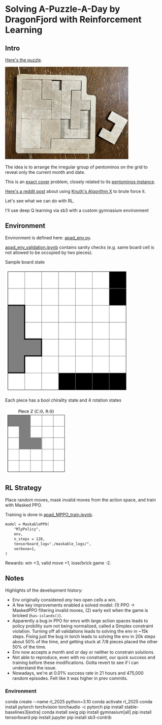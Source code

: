 # Solving A-Puzzle-A-Day by DragonFjord with Reinforcement Learning

## Intro

[Here's the puzzle](https://www.dragonfjord.com/product/a-puzzle-a-day/).

<img src="puzzle.jpg" alt="My puzzle, ready for an April 14th solution" width="400"/>

The idea is to arrange the irregular group of pentominos on the grid to reveal only the current month and date.

This is an [exact cover](https://en.wikipedia.org/wiki/Exact_cover) problem, closely related to its [pentominos instance](https://en.wikipedia.org/wiki/Exact_cover#Pentomino_tiling).

[Here's a reddit post](https://www.reddit.com/r/puzzles/comments/t9uejy/analysis_of_a_puzzle_a_day/) about using [Knuth's Algorithm X](https://en.wikipedia.org/wiki/Knuth%27s_Algorithm_X) to brute force it.

Let's see what we can do with RL.

I'll use deep Q learning via sb3 with a custom gymnasium environment

## Environment

Environment is defined here: [apad_env.py](apad_env.py).

[apad_env_validation.ipynb](apad_env_validation.ipynb) contains sanity checks (e.g. same board cell is not allowed to be occupied by two pieces).

Sample board state

<img src="board_state.png" alt="" width="400"/>

Each piece has a bool chirality state and 4 rotation states

<img src="single_piece.png" alt="" width="200"/>

## RL Strategy

Place random moves, mask invalid moves from the action space, and train with Masked PPO.

Training is done in [apad_MPPO_train.ipynb](apad_MPPO_train.ipynb).

```
model = MaskablePPO(
    "MlpPolicy",
    env,
    n_steps = 128,
    tensorboard_log="./maskable_logs/",
    verbose=1,
)
```

Rewards: win +3, valid move +1, lose/brick game -2.

## Notes

Highlights of the development history:
- Env originally considered *any* two open cells a win.
- A few key improvements enabled a solved model: (1) PPO -> MaskedPPO filtering invalid moves, (2) early exit when the game is bricked (`has-islands()`).
- Apparently a bug in PPO for envs with large action spaces leads to policy probility sum not being normalized, called a Simplex constraint violation. Turning off all validations leads to solving the env in ~15k steps. Fixing just the bug in torch leads to solving the env in 20k steps about 50% of the time, and getting stuck at 7/8 pieces placed the other 50% of the time.
- Env now accepts a month and or day or neither to constrain solutions.
- Not able to reproduce, even with no constraint, our quick success and training before these modifications. Gotta revert to see if I can understand the issue.
- Nowadays, we're at 0.01% success rate in 21 hours and 475,000 random episodes. Felt like it was higher in prev commits.

### Environment

 conda create --name rl_2025 python=3.10
 conda activate rl_2025
 conda install pytorch torchvision torchaudio -c pytorch
 pip install stable-baselines3[extra]
 conda install swig
 pip install gymnasium[all]
 pip install tensorboard
 pip install jupyter
 pip install sb3-contrib
